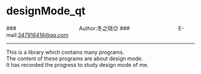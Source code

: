 designMode_qt
===========================
###　　　　　　　　　　　　Author:冬之晓:blush:
###　　　　　　　　　 E-mail:347916416@qq.com
***
This is a library which contains many programs.  
The content of these programs are about design mode.   
It has recorded the progress to study design mode of me.

